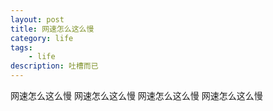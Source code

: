 ```yaml
---
layout: post
title: 网速怎么这么慢
category: life
tags:
    - life
description: 吐槽而已
---
```


网速怎么这么慢
网速怎么这么慢
网速怎么这么慢
网速怎么这么慢
